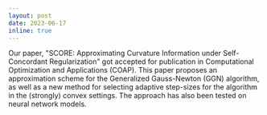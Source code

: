 ```yaml
---
layout: post
date: 2023-06-17
inline: true
---
```


Our paper, "SCORE: Approximating Curvature Information under Self-Concordant Regularization" got accepted for publication in Computational Optimization and Applications (COAP). This paper proposes an approximation scheme for the Generalized Gauss-Newton (GGN) algorithm, as well as a new method for selecting adaptive step-sizes for the algorithm in the (strongly) convex settings. The approach has also been tested on neural network models.
